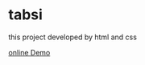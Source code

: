# tabsi

this project developed by html and css

<a href="t https://kimiyaalmasiweb.github.io/tabsi/">online Demo</a>

